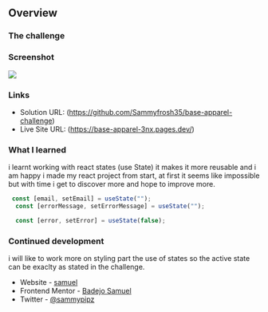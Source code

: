 ## Overview

### The challenge
### Screenshot

![](./screenshot.png)


### Links

- Solution URL: (https://github.com/Sammyfrosh35/base-apparel-challenge)
- Live Site URL: (https://base-apparel-3nx.pages.dev/)

### What I learned
i learnt working with react states (use State) it makes it more reusable and i am happy i made my react project from start, at first it seems like impossible but with time i get to discover more and hope to improve more.

````jsx
 const [email, setEmail] = useState("");
  const [errorMessage, setErrorMessage] = useState("");

  const [error, setError] = useState(false);
````

### Continued development
i will like to work more on styling part the use of states so the active state can be exaclty as stated in the challenge.


- Website - [samuel](https://my-portfolio-three-phi-24.vercel.app)
- Frontend Mentor - [Badejo Samuel](https://www.frontendmentor.io/profile/BadejoSamuel)
- Twitter - [@sammypipz](https://www.twitter.com/sammypipz)
